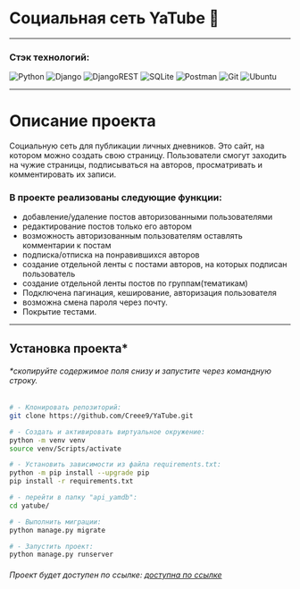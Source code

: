 # Социальная сеть YaTube :iphone:

----------

### Стэк технологий:

![Python](https://img.shields.io/badge/python-3670A0?style=for-the-badge&logo=python&logoColor=ffdd54)
![Django](https://img.shields.io/badge/django-%23092E20.svg?style=for-the-badge&logo=django&logoColor=white)
![DjangoREST](https://img.shields.io/badge/DJANGO-REST-ff1709?style=for-the-badge&logo=django&logoColor=white&color=ff1709&labelColor=gray)
![SQLite](https://img.shields.io/badge/sqlite-%2307405e.svg?style=for-the-badge&logo=sqlite&logoColor=white)
![Postman](https://img.shields.io/badge/Postman-FF6C37?style=for-the-badge&logo=postman&logoColor=white)
![Git](https://img.shields.io/badge/git-%23F05033.svg?style=for-the-badge&logo=git&logoColor=white)
![Ubuntu](https://img.shields.io/badge/Ubuntu-E95420?style=for-the-badge&logo=ubuntu&logoColor=white)

----------

# Описание проекта

Cоциальную сеть для публикации личных дневников. Это сайт, на котором можно
создать свою страницу. Пользователи смогут заходить на чужие страницы,
подписываться на авторов, просматривать и
комментировать их записи.

### В проекте реализованы следующие функции:

* добавление/удаление постов авторизованными пользователями
* редактирование постов только его автором
* возможность авторизованным пользователям оставлять комментарии к постам
* подписка/отписка на понравившихся авторов
* создание отдельной ленты с постами авторов, на которых подписан пользователь
* создание отдельной ленты постов по группам(тематикам)
* Подключена пагинация, кеширование, авторизация пользователя
* возможна смена пароля через почту.
* Покрытие тестами.

----------

## Установка проекта*

###### *скопируйте содержимое поля снизу и запустите через командную строку.

```bash
# - Клонировать репозиторий:
git clone https://github.com/Creee9/YaTube.git

# - Cоздать и активировать виртуальное окружение:
python -m venv venv
source venv/Scripts/activate

# - Установить зависимости из файла requirements.txt:
python -m pip install --upgrade pip
pip install -r requirements.txt

# - перейти в папку "api_yamdb":
cd yatube/

# - Выполнить миграции:
python manage.py migrate

# - Запустить проект:
python manage.py runserver
```

###### Проект будет доступен по ссылке: [доступна по ссылке](http://localhost:8000/)
